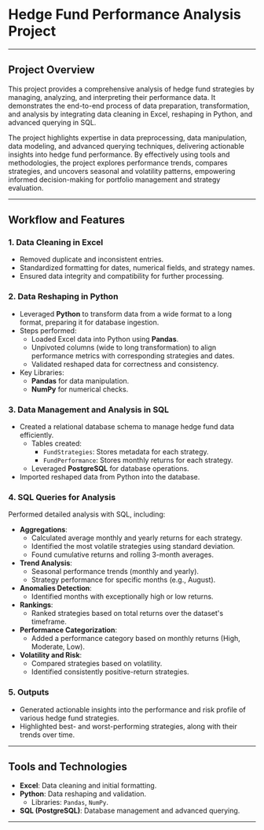 # Hedge Fund Performance Analysis Project  

---

## Project Overview  
This project provides a comprehensive analysis of hedge fund strategies by managing, analyzing, and interpreting their performance data. It demonstrates the end-to-end process of data preparation, transformation, and analysis by integrating data cleaning in Excel, reshaping in Python, and advanced querying in SQL.

The project highlights expertise in data preprocessing, data manipulation, data modeling, and advanced querying techniques, delivering actionable insights into hedge fund performance. By effectively using tools and methodologies, the project explores performance trends, compares strategies, and uncovers seasonal and volatility patterns, empowering informed decision-making for portfolio management and strategy evaluation.

---

## Workflow and Features  

### 1. **Data Cleaning in Excel**  
- Removed duplicate and inconsistent entries.  
- Standardized formatting for dates, numerical fields, and strategy names.  
- Ensured data integrity and compatibility for further processing.  

### 2. **Data Reshaping in Python**  
- Leveraged **Python** to transform data from a wide format to a long format, preparing it for database ingestion.  
- Steps performed:  
  - Loaded Excel data into Python using **Pandas**.  
  - Unpivoted columns (wide to long transformation) to align performance metrics with corresponding strategies and dates.  
  - Validated reshaped data for correctness and consistency.  
- Key Libraries:  
  - **Pandas** for data manipulation.  
  - **NumPy** for numerical checks.  

### 3. **Data Management and Analysis in SQL**  
- Created a relational database schema to manage hedge fund data efficiently.  
  - Tables created:  
    - `FundStrategies`: Stores metadata for each strategy.  
    - `FundPerformance`: Stores monthly returns for each strategy.  
  - Leveraged **PostgreSQL** for database operations.  
- Imported reshaped data from Python into the database.  

### 4. **SQL Queries for Analysis**  
Performed detailed analysis with SQL, including:  
- **Aggregations**:  
  - Calculated average monthly and yearly returns for each strategy.  
  - Identified the most volatile strategies using standard deviation.  
  - Found cumulative returns and rolling 3-month averages.  
- **Trend Analysis**:  
  - Seasonal performance trends (monthly and yearly).  
  - Strategy performance for specific months (e.g., August).  
- **Anomalies Detection**:  
  - Identified months with exceptionally high or low returns.  
- **Rankings**:  
  - Ranked strategies based on total returns over the dataset's timeframe.  
- **Performance Categorization**:  
  - Added a performance category based on monthly returns (High, Moderate, Low).  
- **Volatility and Risk**:  
  - Compared strategies based on volatility.  
  - Identified consistently positive-return strategies.  

### 5. **Outputs**  
- Generated actionable insights into the performance and risk profile of various hedge fund strategies.  
- Highlighted best- and worst-performing strategies, along with their trends over time.  

---

## Tools and Technologies  
- **Excel**: Data cleaning and initial formatting.  
- **Python**: Data reshaping and validation.  
  - Libraries: `Pandas`, `NumPy`.  
- **SQL (PostgreSQL)**: Database management and advanced querying.  

---
